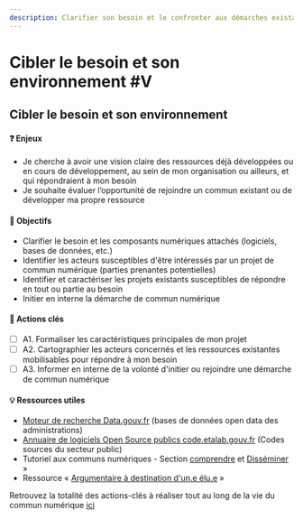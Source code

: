 ```yaml
---
description: Clarifier son besoin et le confronter aux démarches existantes.
---
```


# Cibler le besoin et son environnement \#V

## Cibler le besoin et son environnement

#### ❓ Enjeux

* Je cherche à avoir une vision claire des ressources déjà développées ou en cours de développement, au sein de mon organisation ou ailleurs, et qui répondraient à mon besoin
* Je souhaite évaluer l’opportunité de rejoindre un commun existant ou de développer ma propre ressource

#### 🎯 Objectifs

* Clarifier le besoin et les composants numériques attachés \(logiciels, bases de données, etc.\)
* Identifier les acteurs susceptibles d'être intéressés par un projet de commun numérique \(parties prenantes potentielles\)
* Identifier et caractériser les projets existants susceptibles de répondre en tout ou partie au besoin
* Initier en interne la démarche de commun numérique

#### 📑 Actions clés

* [ ] A1. Formaliser les caractéristiques principales de mon projet
* [ ] A2. Cartographier les acteurs concernés et les ressources existantes mobilisables pour répondre à mon besoin
* [ ] A3. Informer en interne de la volonté d'initier ou rejoindre une démarche de commun numérique

#### 💡 Ressources utiles

* [Moteur de recherche Data.gouv.fr](https://www.data.gouv.fr/fr/datasets/) \(bases de données open data des administrations\) 
* [Annuaire de logiciels Open Source publics code.etalab.gouv.fr](https://code.etalab.gouv.fr/) \(Codes sources du secteur public\)
* Tutoriel aux communs numériques - Section [comprendre](../tutoriel/01-comprendre.md) et [Disséminer](../tutoriel/06-disseminer.md) »
* Ressource « [Argumentaire à destination d'un.e élu.e](../ressources/argumentaires-type-pour-disseminer-les-communs/argumentaire-a-destination-dun.e-elu.e.md) »

Retrouvez la totalité des actions-clés à réaliser tout au long de la vie du commun numérique [ici](https://app.gitbook.com/@beta-gouv/s/tutoriel-lab-sonum/recapitulatif-des-actions-cles)

